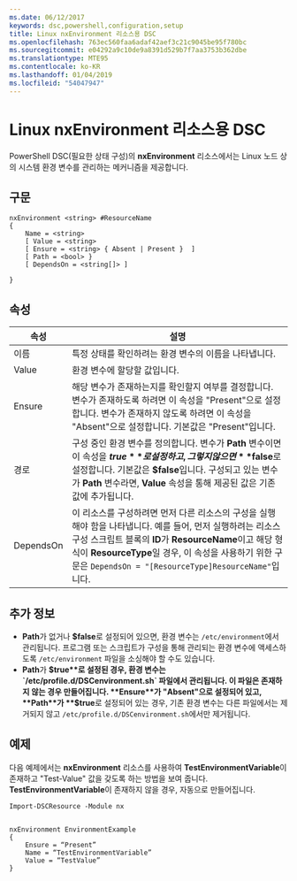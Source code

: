 ```yaml
---
ms.date: 06/12/2017
keywords: dsc,powershell,configuration,setup
title: Linux nxEnvironment 리소스용 DSC
ms.openlocfilehash: 763ec560faa6adaf42aef3c21c9045be95f780bc
ms.sourcegitcommit: e04292a9c10de9a8391d529b7f7aa3753b362dbe
ms.translationtype: MTE95
ms.contentlocale: ko-KR
ms.lasthandoff: 01/04/2019
ms.locfileid: "54047947"
---
```

# <a name="dsc-for-linux-nxenvironment-resource"></a>Linux nxEnvironment 리소스용 DSC

PowerShell DSC(필요한 상태 구성)의 **nxEnvironment** 리소스에서는 Linux 노드 상의 시스템 환경 변수를 관리하는 메커니즘을 제공합니다.

## <a name="syntax"></a>구문

```
nxEnvironment <string> #ResourceName
{
    Name = <string>
    [ Value = <string>
    [ Ensure = <string> { Absent | Present }  ]
    [ Path = <bool> }
    [ DependsOn = <string[]> ]

}
```

## <a name="properties"></a>속성

|  속성 |  설명 |
|---|---|
| 이름| 특정 상태를 확인하려는 환경 변수의 이름을 나타냅니다.|
| Value| 환경 변수에 할당할 값입니다.|
| Ensure| 해당 변수가 존재하는지를 확인할지 여부를 결정합니다. 변수가 존재하도록 하려면 이 속성을 "Present"으로 설정합니다. 변수가 존재하지 않도록 하려면 이 속성을 "Absent"으로 설정합니다. 기본값은 "Present"입니다.|
| 경로| 구성 중인 환경 변수를 정의합니다. 변수가 **Path** 변수이면 이 속성을 **$true**로 설정하고, 그렇지 않으면 **$false**로 설정합니다. 기본값은 **$false**입니다. 구성되고 있는 변수가 **Path** 변수라면, **Value** 속성을 통해 제공된 값은 기존 값에 추가됩니다.|
| DependsOn | 이 리소스를 구성하려면 먼저 다른 리소스의 구성을 실행해야 함을 나타냅니다. 예를 들어, 먼저 실행하려는 리소스 구성 스크립트 블록의 **ID**가 **ResourceName**이고 해당 형식이 **ResourceType**일 경우, 이 속성을 사용하기 위한 구문은 `DependsOn = "[ResourceType]ResourceName"`입니다.|

## <a name="additional-information"></a>추가 정보

* **Path**가 없거나 **$false**로 설정되어 있으면, 환경 변수는 `/etc/environment`에서 관리됩니다. 프로그램 또는 스크립트가 구성을 통해 관리되는 환경 변수에 액세스하도록 `/etc/environment` 파일을 소싱해야 할 수도 있습니다.
* **Path**가 **$true**로 설정된 경우, 환경 변수는 `/etc/profile.d/DSCenvironment.sh` 파일에서 관리됩니다. 이 파일은 존재하지 않는 경우 만들어집니다. **Ensure**가 "Absent"으로 설정되어 있고, **Path**가 **$true**로 설정되어 있는 경우, 기존 환경 변수는 다른 파일에서는 제거되지 않고 `/etc/profile.d/DSCenvironment.sh`에서만 제거됩니다.

## <a name="example"></a>예제

다음 예제에서는 **nxEnvironment** 리소스를 사용하여 **TestEnvironmentVariable**이 존재하고 "Test-Value" 값을 갖도록 하는 방법을 보여 줍니다. **TestEnvironmentVariable**이 존재하지 않을 경우, 자동으로 만들어집니다.

```
Import-DSCResource -Module nx


nxEnvironment EnvironmentExample
{
    Ensure = “Present”
    Name = “TestEnvironmentVariable”
    Value = “TestValue”
}
```